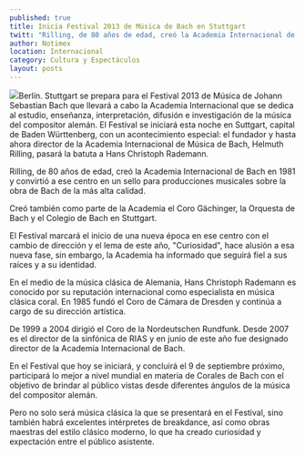```yaml
---
published: true
title: Inicia Festival 2013 de Música de Bach en Stuttgart
twitt: "Rilling, de 80 años de edad, creó la Academia Internacional de Bach en 1981 y convirtió a ese centro en un sello para producciones musicales sobre la obra de Bach de la más alta calidad"
author: Notimex
location: Internacional
category: Cultura y Espectáculos
layout: posts
---
```


![](http://i.imgur.com/GSU59Zdm.jpg)Berlín. Stuttgart se prepara para el Festival 2013 de Música de Johann Sebastian Bach que llevará a cabo la Academia Internacional que se dedica al estudio, enseñanza, interpretación, difusión e investigación de la música del compositor alemán.
El Festival se iniciará esta noche en Suttgart, capital de Baden Württenberg, con un acontecimiento especial: el fundador y hasta ahora director de la Academia Internacional de Música de Bach, Helmuth Rilling, pasará la batuta a Hans Christoph Rademann.

Rilling, de 80 años de edad, creó la Academia Internacional de Bach en 1981 y convirtió a ese centro en un sello para producciones musicales sobre la obra de Bach de la más alta calidad.

Creó también como parte de la Academia el Coro Gächinger, la Orquesta de Bach y el Colegio de Bach en Stuttgart.

El Festival marcará el inicio de una nueva época en ese centro con el cambio de dirección y el lema de este año, "Curiosidad", hace alusión a esa nueva fase, sin embargo, la Academia ha informado que seguirá fiel a sus raíces y a su identidad.

En el medio de la música clásica de Alemania, Hans Christoph Rademann es conocido por su reputación internacional como especialista en música clásica coral. En 1985 fundó el Coro de Cámara de Dresden y continúa a cargo de su dirección artística.

De 1999 a 2004 dirigió el Coro de la Nordeutschen Rundfunk. Desde 2007 es el director de la sinfónica de RIAS y en junio de este año fue designado director de la Academia Internacional de Bach.

En el Festival que hoy se iniciará, y concluirá el 9 de septiembre próximo, participará lo mejor a nivel mundial en materia de Corales de Bach con el objetivo de brindar al público vistas desde diferentes ángulos de la música del compositor alemán.

Pero no solo será música clásica la que se presentará en el Festival, sino también habrá excelentes intérpretes de breakdance, así como obras maestras del estilo clásico moderno, lo que ha creado curiosidad y expectación entre el público asistente.
